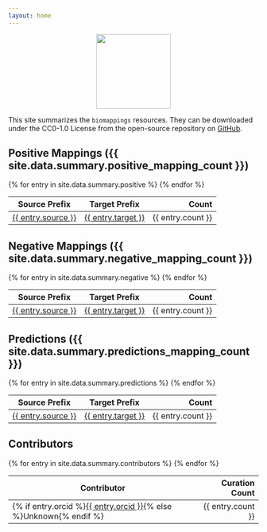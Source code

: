 ```yaml
---
layout: home
---
```

<p align="center">
  <img src="https://raw.githubusercontent.com/biomappings/biomappings/master/docs/source/logo.png" height="150">
</p>

This site summarizes the `biomappings` resources. They can be downloaded under the CC0-1.0 License from the open-source
repository on [GitHub](https://github.com/biomappings/biomappings).

## Positive Mappings ({{ site.data.summary.positive_mapping_count }})

<table>
<thead>
<tr>
    <th>Source Prefix</th>
    <th>Target Prefix</th>
    <th align="right">Count</th>
</tr>
</thead>
<tbody>
{% for entry in site.data.summary.positive %}
    <tr>
        <td><a href="https://registry.identifiers.org/registry/{{ entry.source }}">{{ entry.source }}</a></td>
        <td><a href="https://registry.identifiers.org/registry/{{ entry.target }}">{{ entry.target }}</a></td>
        <td align="right">{{ entry.count }}</td>
    </tr>
{% endfor %}
</tbody>
</table>

## Negative Mappings ({{ site.data.summary.negative_mapping_count }})

<table>
<thead>
<tr>
    <th>Source Prefix</th>
    <th>Target Prefix</th>
    <th align="right">Count</th>
</tr>
</thead>
<tbody>
{% for entry in site.data.summary.negative %}
    <tr>
        <td><a href="https://registry.identifiers.org/registry/{{ entry.source }}">{{ entry.source }}</a></td>
        <td><a href="https://registry.identifiers.org/registry/{{ entry.target }}">{{ entry.target }}</a></td>
        <td align="right">{{ entry.count }}</td>
    </tr>
{% endfor %}
</tbody>
</table>

## Predictions ({{ site.data.summary.predictions_mapping_count }})

<table>
<thead>
<tr>
    <th>Source Prefix</th>
    <th>Target Prefix</th>
    <th align="right">Count</th>
</tr>
</thead>
<tbody>
{% for entry in site.data.summary.predictions %}
    <tr>
        <td><a href="https://registry.identifiers.org/registry/{{ entry.source }}">{{ entry.source }}</a></td>
        <td><a href="https://registry.identifiers.org/registry/{{ entry.target }}">{{ entry.target }}</a></td>
        <td align="right">{{ entry.count }}</td>
    </tr>
{% endfor %}
</tbody>
</table>

## Contributors

<table>
<thead>
<tr>
    <th>Contributor</th>
    <th align="right">Curation Count</th>
</tr>
</thead>
<tbody>
{% for entry in site.data.summary.contributors %}
    <tr>
        <td>{% if entry.orcid %}<a href="https://orcid.org/{{ entry.orcid }}">{{ entry.orcid }}</a>{% else %}Unknown{% endif %}</td>
        <td align="right">{{ entry.count }}</td>
    </tr>
{% endfor %}
</tbody>
</table>
